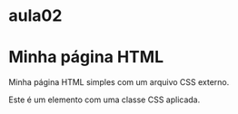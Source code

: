 # aula02


<!DOCTYPEhtml>
<html>
<head>
<title>Minha Página HTML</title>
<link rel="stylesheet"type="text/css"href="estilo.css">
</head>
<body>
<h1>Minha página HTML</h1>
<p>Minha página HTML simples com um arquivo CSS externo.</p>
<div class="destaque">
<p> Este é um elemento com uma classe CSS aplicada.</p>
</div>
</body>
</html>
